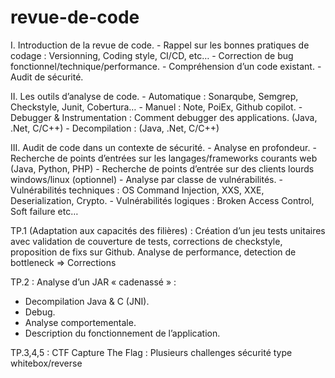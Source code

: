 # revue-de-code

I. Introduction de la revue de code. 
	- Rappel sur les bonnes pratiques de codage : Versionning, Coding style, CI/CD, etc…
	- Correction de bug fonctionnel/technique/performance.
	- Compréhension d’un code existant.
	- Audit de sécurité.

II. Les outils d’analyse de code.
	- Automatique                            : Sonarqube, Semgrep, Checkstyle, Junit, Cobertura…
	- Manuel                                     : Note, PoiEx, Github copilot.
	- Debugger & Instrumentation : Comment debugger des applications. (Java, .Net, C/C++)
	- Decompilation                         : (Java, .Net, C/C++)

III. Audit de code dans un contexte de sécurité.
	- Analyse en profondeur.
		- Recherche de points d’entrées sur les langages/frameworks courants web (Java, Python, PHP)
		- Recherche de points d’entrée sur des clients lourds windows/linux (optionnel)
	- Analyse par classe de vulnérabilités.
		- Vulnérabilités techniques : OS Command Injection, XXS, XXE, Deserialization, Crypto.
		- Vulnérabilités logiques     : Broken Access Control, Soft failure etc…


TP.1 (Adaptation aux capacités des filières) : 
Création d’un jeu tests unitaires avec validation de couverture de tests, corrections de checkstyle, proposition de fixs  sur Github.
Analyse de performance, detection de bottleneck => Corrections
  
TP.2 :
Analyse d’un JAR « cadenassé » :
- Decompilation Java & C (JNI).
- Debug.
- Analyse comportementale.
- Description du fonctionnement de l’application.

TP.3,4,5 : CTF 
Capture The Flag : Plusieurs challenges sécurité type whitebox/reverse
